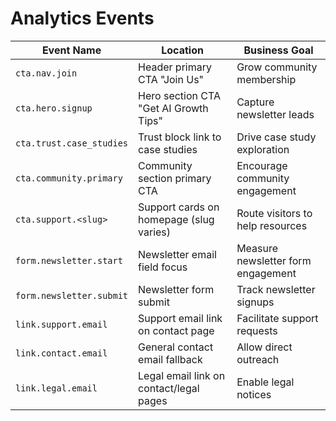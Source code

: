 # Analytics Events

Event Name | Location | Business Goal
--- | --- | ---
`cta.nav.join` | Header primary CTA "Join Us" | Grow community membership
`cta.hero.signup` | Hero section CTA "Get AI Growth Tips" | Capture newsletter leads
`cta.trust.case_studies` | Trust block link to case studies | Drive case study exploration
`cta.community.primary` | Community section primary CTA | Encourage community engagement
`cta.support.<slug>` | Support cards on homepage (slug varies) | Route visitors to help resources
`form.newsletter.start` | Newsletter email field focus | Measure newsletter form engagement
`form.newsletter.submit` | Newsletter form submit | Track newsletter signups
`link.support.email` | Support email link on contact page | Facilitate support requests
`link.contact.email` | General contact email fallback | Allow direct outreach
`link.legal.email` | Legal email link on contact/legal pages | Enable legal notices
